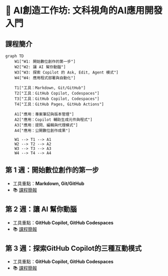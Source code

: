 
# 🤖 AI創造工作坊: 文科視角的AI應用開發入門

## 課程簡介
```mermaid
graph TD
    W1["W1: 開始數位創作的第一步"]
    W2["W2: 讓 AI 幫你動腦"]
    W3["W3: 探索 Copilot 的 Ask, Edit, Agent 模式"]
    W4["W4: 應用程式部署與自動化"]

    T1["工具：Markdown, Git/GitHub"]
    T2["工具：GitHub Copilot, Codespaces"]
    T3["工具：GitHub Copilot, Codespaces"]
    T4["工具：GitHub Pages, GitHub Actions"]

    A1["應用：專案筆記與版本管理"]
    A2["應用：Copilot 輔助生成元件與程式"]
    A3["應用：提問、編輯與代理模式"]
    A4["應用：公開數位創作成果"]

    W1 --> T1 --> A1
    W2 --> T2 --> A2
    W3 --> T3 --> A3
    W4 --> T4 --> A4 
```

## 第 1 週：開始數位創作的第一步

- 工具重點：**Markdown, Git/GitHub**  
- 📚 [課程簡報](https://howard-haowen.github.io/genai_workshop/w1_deck_marp.html)

## 第 2 週：讓 AI 幫你動腦
- 工具重點：**GitHub Copilot, GitHub Codespaces**
- 📚 [課程簡報](https://howard-haowen.github.io/genai_workshop/w2_deck_marp.html)

## 第 3 週：探索GitHub Copilot的三種互動模式
- 工具重點：**GitHub Copilot, GitHub Codespaces**
- 📚 [課程簡報](https://howard-haowen.github.io/genai_workshop/w3_deck_marp.html)